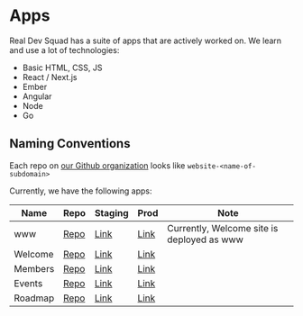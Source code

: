 # Apps

Real Dev Squad has a suite of apps that are actively worked on. We learn and use a lot of technologies:
- Basic HTML, CSS, JS
- React / Next.js
- Ember
- Angular
- Node
- Go

## Naming Conventions

Each repo on [our Github organization](https://github.com/Real-Dev-Squad) looks like `website-<name-of-subdomain>`

Currently, we have the following apps:

| Name | Repo | Staging | Prod | Note |
| -----------|------------|----------|------------|------------|
| www | [Repo]() | [Link](https://www.realdevsquad.com/) | [Link](https://www.realdevsquad.com/) | Currently, Welcome site is deployed as www |
| Welcome | [Repo]() | [Link](https://welcome.realdevsquad.com/) | [Link](https://welcome.realdevsquad.com/) | |
| Members | [Repo]() | [Link](https://staging-members-rds.herokuapp.com/) | [Link](https://members.realdevsquad.com/) | |
| Events |  [Repo]() | [Link]() | [Link]() | |
| Roadmap| [Repo]() | [Link]() | [Link]() | |

